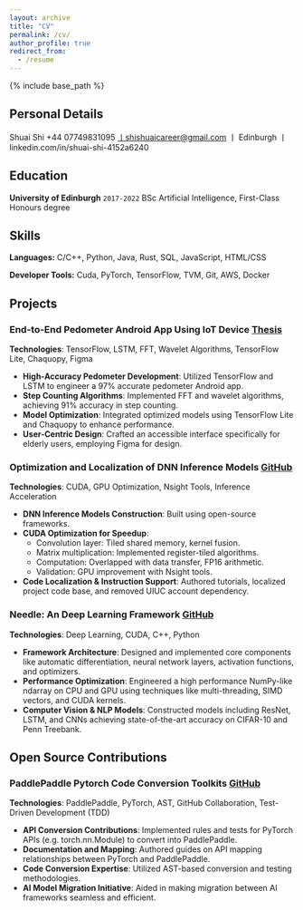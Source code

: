 ```yaml
---
layout: archive
title: "CV"
permalink: /cv/
author_profile: true
redirect_from:
  - /resume
---
```


{% include base_path %}
## Personal Details
Shuai Shi
+44 07749831095 丨shishuaicareer@gmail.com 丨 Edinburgh 丨 linkedin.com/in/shuai-shi-4152a6240

## Education

**University of Edinburgh** `2017-2022`
BSc Artificial Intelligence, First-Class Honours degree

## Skills

**Languages:** C/C++, Python, Java, Rust, SQL, JavaScript, HTML/CSS

**Developer Tools:** Cuda, PyTorch, TensorFlow, TVM, Git, AWS, Docker

## Projects

### End-to-End Pedometer Android App Using IoT Device [Thesis](http://shuaills.github.io/files/ShuaiShidissertation.pdf)

**Technologies**: TensorFlow, LSTM, FFT, Wavelet Algorithms, TensorFlow Lite, Chaquopy, Figma

- **High-Accuracy Pedometer Development**: Utilized TensorFlow and LSTM to engineer a 97% accurate pedometer Android app.
- **Step Counting Algorithms**: Implemented FFT and wavelet algorithms, achieving 91% accuracy in step counting.
- **Model Optimization**: Integrated optimized models using TensorFlow Lite and Chaquopy to enhance performance.
- **User-Centric Design**: Crafted an accessible interface specifically for elderly users, employing Figma for design.


### Optimization and Localization of DNN Inference Models [GitHub](https://github.com/shuaills/myECE408.git)

**Technologies**: CUDA, GPU Optimization, Nsight Tools, Inference Acceleration

- **DNN Inference Models Construction**: Built using open-source frameworks.
- **CUDA Optimization for Speedup**:
   - Convolution layer: Tiled shared memory, kernel fusion.
   - Matrix multiplication: Implemented register-tiled algorithms.
   - Computation: Overlapped with data transfer, FP16 arithmetic.
   - Validation: GPU improvement with Nsight tools.
- **Code Localization & Instruction Support**: Authored tutorials, localized project code base, and removed UIUC account dependency.


### Needle: An Deep Learning Framework [GitHub](https://github.com/shuaills/myCMU714.git)

**Technologies**: Deep Learning, CUDA, C++, Python

- **Framework Architecture**: Designed and implemented core components like automatic differentiation, neural network layers, activation functions, and optimizers.
- **Performance Optimization**: Engineered a high performance NumPy-like ndarray on CPU and GPU using techniques like multi-threading, SIMD vectors, and CUDA kernels.
- **Computer Vision & NLP Models**: Constructed models including ResNet, LSTM, and CNNs achieving state-of-the-art accuracy on CIFAR-10 and Penn Treebank.

## Open Source Contributions

### PaddlePaddle Pytorch Code Conversion Toolkits [GitHub](https://github.com/PaddlePaddle/PaConvert/issues/112)

**Technologies**: PaddlePaddle, PyTorch, AST, GitHub Collaboration, Test-Driven Development (TDD)

- **API Conversion Contributions**: Implemented rules and tests for PyTorch APIs (e.g. torch.nn.Module) to convert into PaddlePaddle.
- **Documentation and Mapping**: Authored guides on API mapping relationships between PyTorch and PaddlePaddle.
- **Code Conversion Expertise**: Utilized AST-based conversion and testing methodologies.
- **AI Model Migration Initiative**: Aided in making migration between AI frameworks seamless and efficient.
